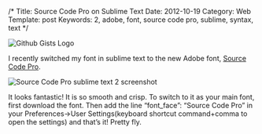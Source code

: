 /*
Title: Source Code Pro on Sublime Text
Date: 2012-10-19
Category: Web
Template: post
Keywords: 2, adobe, font, source code pro, sublime, syntax, text
*/

<div class="center">
  <img src="http://localhost:8888/james2doyle/content/images/githubgistlogo.png" alt="Github Gists Logo">
</div>

I recently switched my font in sublime text to the new Adobe font, [Source Code Pro](http://blogs.adobe.com/typblography/2012/09/source-code-pro.html "Adobe Blog - Source Code Pro").

<div class="center">
  <img src="http://localhost:8888/james2doyle/content/images/sourcecodepro.png" alt="Source Code Pro sublime text 2 screenshot">
</div>

It looks fantastic! It is so smooth and crisp. To switch to it as your main font, first download the font. Then add the line “font_face”: “Source Code Pro” in your Preferences->User Settings(keyboard shortcut command+comma to open the settings) and that’s it! Pretty fly.